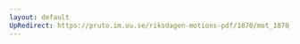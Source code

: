 ```yaml
---
layout: default
UpRedirect: https://pruto.im.uu.se/riksdagen-motions-pdf/1870/mot_1870__ak__231/mot_1870__ak__231-002.pdf
---
```


